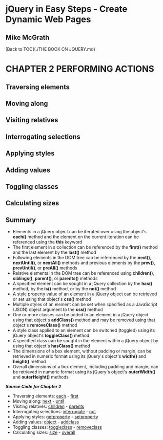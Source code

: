 # **jQuery in Easy Steps - Create Dynamic Web Pages**
## Mike McGrath

[Back to TOC](./THE BOOK ON JQUERY.md)

# CHAPTER 2 PERFORMING ACTIONS
## Traversing elements
## Moving along
## Visiting relatives
## Interrogating selections
## Applying styles
## Adding values
## Toggling classes
## Calculating sizes
## Summary<br>
   * Elements in a jQuery object can be iterated over using the object's __each()__ method and the element
     on the current iteration can be referenced using the __this__ keyword
   * The first element in a collection can be referenced by the __first()__ method and the last element by
     the __last()__ method
   * Following elements in the DOM tree can be referenced by the __next()__, __nextUntil()__, or __nextAll()__
     methods and previous elements by the __prev()__, __prevUntil()__, or __preAll()__ methods
   * Relative elements in the DOM tree can be referenced using __children()__, __siblings()__, __parent()__, or
     __parents()__ methods
   * A specified element can be sought in a jQuery collection by the __has()__ method, by the __is()__ method, or
     by the __not()__ method
   * A style property value of an element in a jQuery object can be retrieved or set using that object's __css()__ 
     method
   * Multiple styles of an element can be set when specified as a JavaScript (JSON) object argument to the
     __css()__ method
   * One or more classes can be added to an element in a jQuery object using that object's __addClass()__ method
     and may be removed using that object's __removeClass()__ method
   * A style class applied to an element can be switched (toggled) using its jQuery object's __toggleClass()__ method
   * A specified class can be sought in the element within a jQuery object by using that object's __hasClass()__ method
   * The dimensions of a box element, without padding or margin, can be retrieved in numeric format using its jQuery's
     object's __width()__ and __height()__ method
   * Overall dimensions of a box element, including padding and margin, can be retrieved in numeric format using its
     jQuery's object's __outerWidth()__ and __outerHeight()__ methods

***Source Code for Chapter 2***
<ul>
  <li>Traversing elements: 
    <a href="src/each.html">each</a> - 
    <a href="src/first.html">first</a></li>
  <li>Moving along: 
    <a href="src/next.html">next</a> - 
    <a href="src/until.html">until</a></li>
  <li>Visiting relatives: 
    <a href="src/children.html">children</a> - 
    <a href="src/parents.html">parents</a></li>
  <li>Interrogating selections: 
    <a href="src/interrogate.html">interrogate</a> - 
    <a href="src/not.html">not</a></li>
  <li>Applying styles: 
    <a href="src/getproperty.html">getproperty</a> - 
    <a href="src/setproperty.html">setproperty</a></li>
  <li>Adding values: 
    <a href="src/object.html">object</a> - 
    <a href="src/addclass.html">addclass</a></li>
  <li>Toggling classes: 
    <a href="src/toggleclass.html">toggleclass</a> - 
    <a href="src/removeclass.html">removeclass</a></li>
  <li>Calculating sizes: 
    <a href="src/size.html">size</a> - 
    <a href="src/overall.html">overall</a></li>
</ul>   


